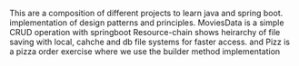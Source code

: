 This are a composition of different projects to learn java and spring boot.
implementation of design patterns and principles.
MoviesData is a simple CRUD operation with springboot
Resource-chain shows heirarchy of file saving with local, cahche and db file systems for faster access.
and Pizz is a pizza order exercise where we use the builder method implementation